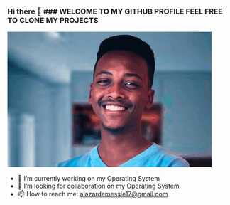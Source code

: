 ### Hi there 👋 ### WELCOME TO MY GITHUB PROFILE FEEL FREE TO CLONE MY PROJECTS

![Alazar Image](https://github.com/alaxar/alaxar/blob/main/ezgif.com-crop.gif)


- 🔭 I’m currently working on my Operating System
- 👯 I’m looking for collaboration on my Operating System
- 📫 How to reach me: alazardemessie17@gmail.com
